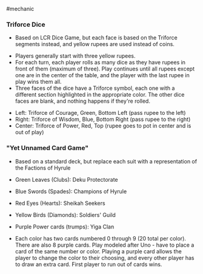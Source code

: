  #mechanic 

### Triforce Dice

- Based on LCR Dice Game, but each face is based on the Triforce segments instead, and yellow rupees are used instead of coins.

* Players generally start with three yellow rupees.
* For each turn, each player rolls as many dice as they have rupees in front of them (maximum of three). Play continues until all rupees except one are in the center of the table, and the player with the last rupee in play wins them all.
* Three faces of the dice have a Triforce symbol, each one with a different section highlighted in the appropriate color. The other dice faces are blank, and nothing happens if they're rolled.

- Left: Triforce of Courage, Green, Bottom Left (pass rupee to the left)
- Right: Triforce of Wisdom, Blue, Bottom Right (pass rupee to the right)
- Center: Triforce of Power, Red, Top (rupee goes to pot in center and is out of play)

### "Yet Unnamed Card Game"

- Based on a standard deck, but replace each suit with a representation of the Factions of Hyrule

- Green Leaves (Clubs): Deku Protectorate
- Blue Swords (Spades): Champions of Hyrule
- Red Eyes (Hearts): Sheikah Seekers
- Yellow Birds (Diamonds): Soldiers' Guild
- Purple Power cards (trumps): Yiga Clan

- Each color has two cards numbered 0 through 9 (20 total per color). There are also 8 purple cards. Play modeled after Uno - have to place a card of the same number or color. Playing a purple card allows the player to change the color to their choosing, and every other player has to draw an extra card. First player to run out of cards wins.
